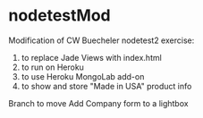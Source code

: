 nodetestMod
===========
Modification of CW Buecheler nodetest2 exercise:
1) to replace Jade Views with index.html
2) to run on Heroku
3) to use Heroku MongoLab add-on
4) to show and store "Made in USA" product info

Branch to move Add Company form to a lightbox

